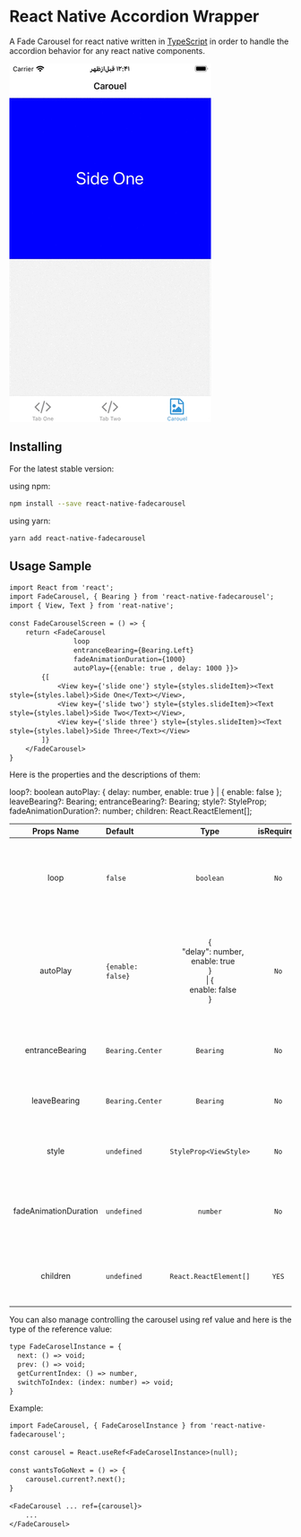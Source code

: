 # React Native Accordion Wrapper

 A Fade Carousel for react native written in [TypeScript](https://www.typescriptlang.org/) in order to handle the accordion behavior for any react native components.

![](https://github.com/aliunco/react-native-fadecarousel/blob/main/demo.gif?raw=true)

## Installing

For the latest stable version:

using npm:
```bash
npm install --save react-native-fadecarousel
```

using yarn:
```bash
yarn add react-native-fadecarousel
```

## Usage Sample

```tsx
import React from 'react';
import FadeCarousel, { Bearing } from 'react-native-fadecarousel';
import { View, Text } from 'reat-native';

const FadeCarouselScreen = () => {
    return <FadeCarousel 
                loop 
                entranceBearing={Bearing.Left}
                fadeAnimationDuration={1000} 
                autoPlay={{enable: true , delay: 1000 }}>
        {[
            <View key={'slide one'} style={styles.slideItem}><Text style={styles.label}>Side One</Text></View>,
            <View key={'slide two'} style={styles.slideItem}><Text style={styles.label}>Side Two</Text></View>,
            <View key={'slide three'} style={styles.slideItem}><Text style={styles.label}>Side Three</Text></View>
        ]}
    </FadeCarousel>
}
```

Here is the properties and the descriptions of them: 

loop?: boolean
  autoPlay: { delay: number, enable: true } | { enable: false };
  leaveBearing?: Bearing;
  entranceBearing?: Bearing;
  style?: StyleProp<ViewStyle>;
  fadeAnimationDuration?: number;
  children: React.ReactElement[];


| Props Name | Default | Type | isRequired | Description |
| :--: | :----- | :--: | :--: | :------------------------- |
| loop | `false` | `boolean` | `No` | you can determine if the last slider would go back to the first one (and vise versa) or not |
| autoPlay | `{enable: false}` | { <br/>&ensp; "delay": number, <br/>&ensp; enable: true <br/>} <br/>\| { <br/>&ensp; enable: false <br/>} | `No` | if you need the carousel to slide childrens automatically, you can use this properly with a proper delay (between slides) |
| entranceBearing | `Bearing.Center` | `Bearing` | `No` | you can swith the entrance direction of slides of the carousel |
| leaveBearing | `Bearing.Center` | `Bearing` | `No` | you can swith the leave direction of slides of the carousel |
| style | `undefined` | `StyleProp<ViewStyle>` | `No` | you can set an optional style for the whole carousel |
| fadeAnimationDuration | `undefined` | `number` | `No` | transition animation duration of the fading action (entrance & leave) |
| children | `undefined` | `React.ReactElement[]` | `YES` | an array of the Elements that you want to use them as each slides |


You can also manage controlling the carousel using ref value and here is the type of the reference value: 

```tsx
type FadeCaroselInstance = {
  next: () => void;
  prev: () => void;
  getCurrentIndex: () => number,
  switchToIndex: (index: number) => void;
}
```

Example: 

```tsx
import FadeCarousel, { FadeCaroselInstance } from 'react-native-fadecarousel';

const carousel = React.useRef<FadeCaroselInstance>(null);

const wantsToGoNext = () => {
    carousel.current?.next();
}

<FadeCarousel ... ref={carousel}>
    ...
</FadeCarousel>
```
